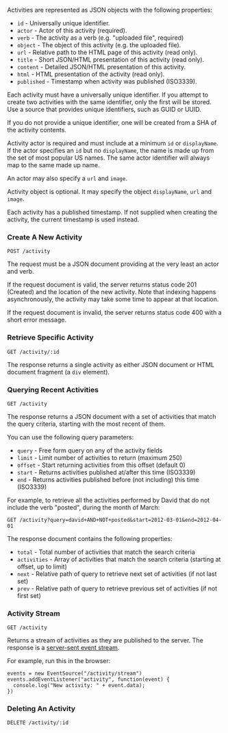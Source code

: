 
Activities are represented as JSON objects with the following properties:

* `id`        - Universally unique identifier.
* `actor`     - Actor of this activity (required).
* `verb`      - The activity as a verb (e.g. "uploaded file", required)
* `object`    - The object of this activity (e.g. the uploaded file).
* `url`       - Relative path to the HTML page of this activity (read only).
* `title`     - Short JSON/HTML presentation of this activity (read only).
* `content`   - Detailed JSON/HTML presentation of this activity.
* `html`      - HTML presentation of the activity (read only).
* `published` - Timestamp when activity was published (ISO3339).

Each activity must have a universally unique identifier.  If you attempt to create two activities with the same
identifier, only the first will be stored.  Use a source that provides unique identifiers, such as GUID or UUID.

If you do not provide a unique identifier, one will be created from a SHA of the activity contents.

Activity actor is required and must include at a minimum `id` or `displayName`.  If the actor specifies an `id` but no
`displayName`, the name is made up from the set of most popular US names.  The same actor identifier will always map to
the same made up name.

An actor may also specify a `url` and `image`.

Activity object is optional.  It may specify the object `displayName`, `url` and `image`.

Each activity has a published timestamp.  If not supplied when creating the activity, the current timestamp is used
instead.


### Create A New Activity

```
POST /activity
```

The request must be a JSON document providing at the very least an actor and verb.

If the request document is valid, the server returns status code 201 (Created) and the location of the new activity.
Note that indexing happens asynchronously, the activity may take some time to appear at that location.

If the request document is invalid, the server returns status code 400 with a short error message.


### Retrieve Specific Activity

```
GET /activity/:id
```

The response returns a single activity as either JSON document or HTML document fragment (a `div` element).


### Querying Recent Activities

```
GET /activity
```

The response returns a JSON document with a set of activities that match the query criteria, starting with the most
recent of them.

You can use the following query parameters:
* `query` - Free form query on any of the activity fields
* `limit` - Limit number of activities to return (maximum 250)
* `offset` - Start returning activities from this offset (default 0)
* `start` - Returns activities published at/after this time (ISO3339)
* `end` - Returns activities published before (not including) this time (ISO3339)

For example, to retrieve all the activities performed by David that do not include the verb "posted", during the month
of March:

```
GET /activity?query=david+AND+NOT+posted&start=2012-03-01&end=2012-04-01
```

The response document contains the following properties:

* `total` - Total number of activities that match the search criteria
* `activities` - Array of activities that match the search criteria (starting at offset, up to limit)
* `next` - Relative path of query to retrieve next set of activities (if not last set)
* `prev` - Relative path of query to retrieve previous set of activities (if not first set)


### Activity Stream

```
GET /activity
```

Returns a stream of activities as they are published to the server.  The response is a [server-sent event stream](http://dev.w3.org/html5/eventsource/#concept-event-stream-reconnection-time).

For example, run this in the browser:

```
events = new EventSource("/activity/stream")
events.addEventListener("activity", function(event) {
  console.log("New activity: " + event.data);
})
```


### Deleting An Activity

```
DELETE /activity/:id
```


